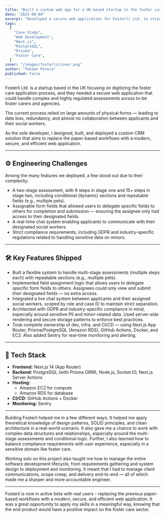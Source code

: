```yaml
---
title: "Built a custom web app for a UK-based startup in the foster care sector - solo."
date: "2025-08-04"
excerpt: "Developed a secure web application for Fosterli Ltd. to streamline the foster care application process, enhancing collaboration and compliance."
tags:
  [
    "Case Study",
    "Web Development",
    "Next.js",
    "PostgreSQL",
    "Prisma",
    "Foster Care",
  ]
cover: "/images/fosterli/cover.png"
author: "Tehaan Perera"
published: false
---
```


Fosterli Ltd. is a startup based in the UK focusing on digitizing the foster care application process, and they needed a secure web application that could handle complex and highly regulated assessments across to-be foster carers and agencies.

The current process relied on large amounts of physical forms — leading to data loss, redundancy, and almost no collaboration between applicants and their social workers.

As the sole developer, I designed, built, and deployed a custom CRM solution that aims to replace the paper-based workflows with a modern, secure, and efficient web application.

---

## ⚙️ Engineering Challenges

Among the many features we deployed, a few stood out due to their complexity:

- A two-stage assessment, with 6 steps in stage one and 15+ steps in stage two, including conditional (dynamic) sections and repeatable fields (e.g., multiple pets).
- Assignable form fields that allowed users to delegate specific fields to others for completion and submission — ensuring the assignee only had access to their designated fields.
- A real-time chat system enabling applicants to communicate with their designated social workers.
- Strict compliance requirements, including GDPR and industry-specific regulations related to handling sensitive data on minors.

---

## 🛠️ Key Features Shipped

- Built a flexible system to handle multi-stage assessments (multiple steps each) with repeatable sections (e.g., multiple pets).
- Implemented field assignment logic that allows users to delegate specific form fields to others. Assignees could only view and submit their designated fields — no extra access.
- Integrated a live chat system between applicants and their assigned social workers, scoped by role and case ID to maintain strict separation.
- Architected with GDPR and industry-specific compliance in mind, especially around sensitive PII and minor-related data. Used server-side rendering and secure storage patterns to enforce best practices.
- Took complete ownership of dev, infra, and CI/CD — using Next.js App Router, Prisma/PostgreSQL (Amazon RDS), GitHub Actions, Docker, and EC2. Also added Sentry for real-time monitoring and alerting.

---

## 🧰 Tech Stack

- **Frontend:** Next.js 14 (App Router)
- **Backend:** PostgreSQL (with Prisma ORM), Node.js, Socket.IO, Next.js Server Actions
- **Hosting:**
  - Amazon EC2 for compute
  - Amazon RDS for database
- **CI/CD:** GitHub Actions + Docker
- **Monitoring:** Sentry

---

Building Fosterli helped me in a few different ways. It helped me apply theoretical knowledge of design patterns, SOLID principles, and clean architecture in a real-world scenario. It also gave me a chance to work with complex data structures and relationships, especially around the multi-stage assessments and conditional logic. Further, I also learned how to balance compliance requirements with user experience, especially in a sensitive domain like foster care.

Working solo on this project also taught me how to manage the entire software development lifecycle, from requirements gathering and system design to deployment and monitoring. It meant that I had to manage client communications, scope creep, and delivery end-to-end — all of which made me a sharper and more accountable engineer.

---

Fosterli is now in active beta with real users - replacing the previous paper-based workflows with a modern, secure, and efficient web application. It was a great opportunity to apply my skills in a meaningful way, knowing that the end product would have a positive impact on the foster care sector.

